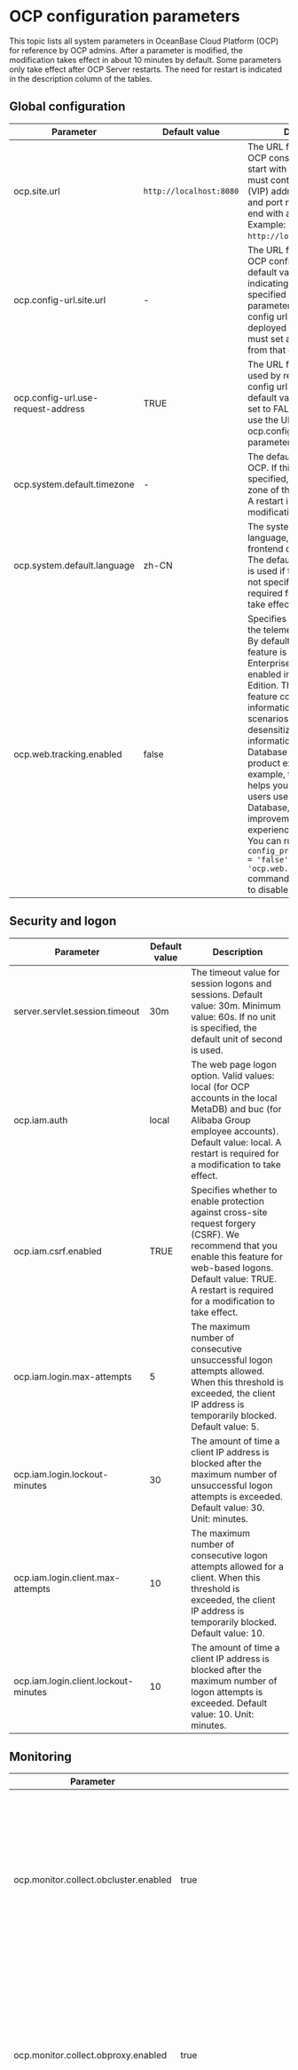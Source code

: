 OCP configuration parameters
===============================

This topic lists all system parameters in OceanBase Cloud Platform (OCP) for reference by OCP admins. After a parameter is modified, the modification takes effect in about 10 minutes by default. Some parameters only take effect after OCP Server restarts. The need for restart is indicated in the description column of the tables.

Global configuration
-------------------------

| **Parameter** | **Default value** | **Description** |
|------------------------------------|-----------------------|-------------------------------------------------------------------------------------------------------|
| ocp.site.url | `http://localhost:8080` | The URL for accessing the OCP console. The URL must start with `http` or `https`. It must contain the virtual IP (VIP) address, domain name, and port number, and not end with a forward slash (/). Example: `http://localhost:8080`.         |
| ocp.config-url.site.url | - | The URL for accessing the OCP config url service. The default value is empty, indicating that the URL specified for the ocp.site.url parameter is used. If the config url service is deployed separately, you must set a value different from that of ocp.site.url. |
| ocp.config-url.use-request-address | TRUE | The URL for the requests used by responses in the config url service. The default value is TRUE. If it is set to FALSE, responses will use the URL specified for the ocp.config-url.site.url parameter.    |
| ocp.system.default.timezone | - | The default time zone of OCP. If this parameter is not specified, the default time zone of the system is used. A restart is required for a modification to take effect.                                                         |
| ocp.system.default.language | zh-CN | The system default language, which is not the frontend display language. The default value of zh-CN is used if this parameter is not specified. A restart is required for a modification to take effect.                                                                   |
| ocp.web.tracking.enabled | false | Specifies whether to enable the telemetry feature of OCP. By default, the telemetry feature is disabled in the Enterprise Edition and enabled in the Community Edition. The telemetry feature collects usage information of users in some scenarios and shares desensitized usage information with OceanBase Database to improve the product experience. For example, the information helps you understand how users use OceanBase Database, enabling improvements in user experience. <br>You can run the ```update config_properties set value = 'false' where `key` = 'ocp.web.tracking.enabled';``` command in MetaDB of OCP to disable this feature.  |

Security and logon
----------------------------

| **Parameter** | **Default value** | **Description** |
|--------------------------------------|-------------------------------------------------------------------------------------------------------------------------------------------------------------------------------------------------------------------------------------------|-------------------------------------------------------------------------------------------------------------------------|
| server.servlet.session.timeout | 30m | The timeout value for session logons and sessions. Default value: 30m. Minimum value: 60s. If no unit is specified, the default unit of second is used.                                                                     |
| ocp.iam.auth | local | The web page logon option. Valid values: local (for OCP accounts in the local MetaDB) and buc (for Alibaba Group employee accounts). Default value: local. A restart is required for a modification to take effect.                                           |
| ocp.iam.csrf.enabled | TRUE | Specifies whether to enable protection against cross-site request forgery (CSRF). We recommend that you enable this feature for web-based logons. Default value: TRUE. A restart is required for a modification to take effect.                                                                      |
| ocp.iam.login.max-attempts | 5 | The maximum number of consecutive unsuccessful logon attempts allowed. When this threshold is exceeded, the client IP address is temporarily blocked. Default value: 5.                                                                        |
| ocp.iam.login.lockout-minutes | 30 | The amount of time a client IP address is blocked after the maximum number of unsuccessful logon attempts is exceeded. Default value: 30. Unit: minutes.                                                                           |
| ocp.iam.login.client.max-attempts | 10 | The maximum number of consecutive logon attempts allowed for a client. When this threshold is exceeded, the client IP address is temporarily blocked. Default value: 10.                                                                         |
| ocp.iam.login.client.lockout-minutes | 10 | The amount of time a client IP address is blocked after the maximum number of logon attempts is exceeded. Default value: 10. Unit: minutes.                                                                          |

Monitoring
-------------------------

| Parameter | Default value | Description |
|---------------------------------------|------|------------------------------------------------------------------------------------------------------------------------------|
| ocp.monitor.collect.obcluster.enabled | true | Specifies whether to collect the monitoring data of OceanBase clusters. If this parameter is set to true, the monitoring data of all OceanBase clusters is collected. |
| ocp.monitor.collect.obproxy.enabled | true | Specifies whether to collect the monitoring data of OBProxies. If this parameter is set to true, the monitoring data of all OBProxy clusters is collected.       |
| ocp.monitor.collect.host.enabled | true | Specifies whether to collect the monitoring data of hosts. If this parameter is set to true, the monitoring data of all hosts is collected.       |
| ocp.monitor.data.retention-days | {"ob_cluster_system_event":31,"ocp_metric_data_1":8,"ocp_metric_data_60":31,"metric_hour_data":1098,"metric_daily_data":1098} | The number of days for which the monitoring data is retained. The key is the name of the table where the data is stored, and the value is the number of days for data retention. A restart is required for modifications to take effect.       |

Performance diagnostics
-----------------------------

The following table describes the parameters for SQL performance diagnostics.

| Parameter | Default value | Description |
|---------------------------------------------------------------------|----------------------------------------------------------------------------------------------------------------------------------------------------------------------------------------------------------------------------------------------------------------------------------------|-----------------------------------------------------------------------------------------------------------------------------------------------------------------------------------------------------------------------------------------------------------------------------------------------------------------------------------------------------------------------------------------------------------------------------------------------------------------------------------------------------------------------------------------------------------------------------------------------------------------------------------------------------------------------------------------------------------------------------------------------------------------------------------------------------------------------------------------------------------------------------------------------------------------------------------------------------------------------------------------------------------------------------------------------------------------------------------------------------------------------------------------------------------------------------------------------------------------------------------------------------------------------------------------------------------------------------------------------------------------------------------------------------------------------------------------------------------------------------------------------------------------------------------------------------------------------------------------------------------------------------------------------------------------------------------------------------------------------------------------------------------------------------------------------------------------------------------------------------------------------|
| ocp.perf.sql-diag.awful-performance-index-used-config | {"enabled":true, "cpuTimeLimitUs":100000, "execPsLimit":5.0, "fullLogicalReadsLimit":10000} | The diagnostic parameter for poor performance despite the use of index. <ul><li> enabled: specifies whether to enable this check item.</li> <li>execPsLimit: the number of executions per second.</li>   <li>cpuTimeLimitUs: the average CPU time (μs).</li> <li>fullLogicalReadsLimit: the number of logical reads.</li></ul>    Diagnostic objects: SQL queries that meet the following conditions during the diagnostic period: Average CPU time \> cpuTimeLimitUs \&\& Actual logical reads \> fullLogicalReadsLimit \&\& Full table scan is not performed \&\& Execution frequency \> $execPsLimit |
| ocp.perf.sql-diag.cpu-time-proportion-high-config | {"enabled":true, "cpuTimeLimitUs":10000, "execPsLimit":10.0, "maxCpuTimeLimitUs":30000, "affectedRowsLimit":100, "execLimit":30, "sqlCountLimit":20, "cpuTimePercentLimit":20} | The diagnostic parameter for a high CPU time percentage for execution. <ul><li>enabled: specifies whether to enable this check item.</li> <li>execPsLimit: the execution frequency, which is the number of executions per second.</li>   <li>cpuTimeLimitUs: the average CPU time (μs).</li> <li>maxCpuTimeLimitUs: the upper limit of CPU time.</li>   <li>affectedRowsLimit: the number of affected rows.</li> <li>execLimit: the number of executions.</li>   <li>sqlCountLimit: the number of SQL queries.</li> <li>cpuTimePercentLimit: the CPU time percentage.</li></ul>    Diagnostic objects: SQL queries that meet the following conditions during the diagnostic period: Average CPU time \> $cpuTimeLimitUs \|\| Number of affected rows \> $affectedRowsLimit \|\| Upper limit of CPU time \> $maxCpuTimeLimitUs \&\& Execution frequency \>= $execPsLimit. <br>Diagnostic criteria: During the diagnostic period, if all the following conditions are met, the CPU time percentage is considered high: (1) The percentage of the CPU time of the diagnosed SQL query to the CPU time of the tenant exceeds $cpuTimePercentLimit. (2) The total number of SQL executions by the tenant exceeds $execLimit. (3) The number of unique SQL queries executed by the tenant is greater than $sqlCountLimit.                                                                                                                                                                                                                                                                                                                                                                                                                                                                                                                                                                                                                                                                                                                                                                                                                                                                                                                                                                                                            |
| ocp.perf.sql-diag.database-white-list | oceanbase,information_schema,mysql,__recyclebin,sys,__public | The names of the databases to be skipped in SQL diagnostics.                                                                                                                                                                                                                                                                                                                                                                                                                                                                                                                                                                                                                                                                                                                                                                                                                                                                                                                                                                                                                                                                                                                                                                                                                                                                                                                                                                                                                                                                                                                                                                                                                                                                                                                                                                                                                                                      |
| ocp.perf.sql-diag.execution-spike-config | {"enabled":true, "cpuTimeLimitUs":3000, "execPsLimit":5.0, "pointsLimit":5, "compareMin":20, "avgExecutionMultiply": {"0":6, "1":5, "5":4, "10":3, "50": 2.5, "100": 2, "500": 1.6}, "stdExecutionMultiply": {"0":80, "1":60 , "3": 30,"5":20, "10":15, "20":8, "30":6, "50":5, "80":4}} | The diagnostic parameter for execution spikes. <ul><li>enabled: specifies whether to enable this check item.</li> <li>execPsLimit: the execution frequency, which is the number of executions per second.</li>   <li>cpuTimeLimitUs: the average CPU time (μs).</li> <li>pointsLimit: the number of points.</li>   <li>compareMin: the time of comparison (min).</li> <li>avgExecutionMultiply: the multiple of the average execution frequency.</li>   <li>stdExecutionMultiply: the multiple of the standard deviation of the execution frequency.</li>    Diagnostic objects: SQL queries that meet the following conditions during the diagnostic period: Average CPU time \>= $cpuTimeLimitUs \&\& Average number of executions per second >= $execPsLimit. Diagnostic criteria: <br>1. Find the SQL queries that meet the diagnostic conditions within the first $compareMin after the diagnostics starts. Calculate the average execution frequency per minute (avg_exec_ps) of the SQL queries, the standard deviation of the execution frequency (std_exec_ps) in the first $compareMin, and the ratio of the standard deviation to the average (range_percent). In other words, the following statistics are calculated: <ul><li>Historical average execution frequency (avg_exec_ps)</li> <li>Standard deviation (std_exec_ps)</li> <li>range_percent (std_exec_ps / avg_exec_ps \* 100)</li></ul> <br>2. Then, calculate the average number of executions per second (exec_ps) of the SQL query. If the exec_ps parameter meets all the following conditions at the same time, the SQL query is considered an execution spike: <ul><li>exec_ps \>= avg_exec_ps \* $multiple_value_1</li> <li>exec_ps \>= avg_exec_ps + std_exec_ps \* $multiple_value_2</li></ul> <br>**Note** <ul><li>The value of the multiple_value_1 parameter varies with that of the avg_exec_ps parameter, depending on the value of the avgExecutionMultiply parameter. When avg_exec_ps \> 500, multiple_value_1 = 1.6. Likewise, 100 -\> 2, 50 -\> 2.5, 10 -\> 3, 5 -\> 4, and 1 -\>5.</li> <li>The value of the multiple_value_2 parameter varies with that of the range_percent parameter, depending on the value of the stdExecutionMultiply parameter. When range_percent \> 80, multiple_value_2 = 4. Likewise, 50 -\> 5, 30 -\> 6, 20 -\> 8, 10 -\> 15, 5 -\> 20, 3 -\> 30, 1 -\> 60, and 0 -\> 80.</li></ul>       |
| ocp.perf.sql-diag.index-diagnoser-config | {"enabled":true,"schedulePeriodMin":5, "coreThreadSize":10, "maxThreadSize":50,"maxQueueSize":10000,"diagPeriodSec":300,"diagOffsetSec":60,"maxDiagPeriodSec":1800} | The parameter for SQL index diagnostics. It takes effect after a restart. We recommend that you leave this parameter unchanged.                                                                                                                                                                                                                                                                                                                                                                                                                                                                                                                                                                                                                                                                                                                                                                                                                                                                                                                                                                                                                                                                                                                                                                                                                                                                                                                                                                                                                                                                                                                                                                                                                                                                                                                                                                                                                         |
| ocp.perf.sql-diag.ineffective-hint-config | {"enabled":true, "execPsLimit":5.0, "cpuTimeLimitUs":20000} | The diagnostic parameter for inactive hints. <ul><li> enabled: specifies whether to enable this check item.</li> <li>execPsLimit: the execution frequency, which is the number of executions per second.</li>   <li>cpuTimeLimitUs: the average CPU time (μs).</li></ul>    Diagnostic objects: SQL queries that meet the following conditions during the diagnostic period: CPU time \>= $cpuTimeLimitUs \&\& Execution frequency \>= $execPsLimit. <br>Diagnostic criteria: If the index specified in the hint is inconsistent with that of the execution plan, the hint is inactive.                                                                                                                                                                                                                                                                                                                                                                                                                                                                                                                                                                                                                                                                                                                                                                                                                                                                                                                                                                                                                                                                                                                                                                                                                                                                                                                                                                                                                                                                                            |
| ocp.perf.sql-diag.perf-diagnoser-config | {"enabled":true,"schedulePeriodMin":5, "coreThreadSize":10, "maxThreadSize":50,"maxQueueSize":10000,"diagPeriodSec":300,"diagOffsetSec":60,"maxDiagPeriodSec":1800} | The parameter for SQL performance diagnostics. It takes effect after a restart. We recommend that you leave this parameter unchanged.                                                                                                                                                                                                                                                                                                                                                                                                                                                                                                                                                                                                                                                                                                                                                                                                                                                                                                                                                                                                                                                                                                                                                                                                                                                                                                                                                                                                                                                                                                                                                                                                                                                                                                                                                                                                                         |
| ocp.perf.sql-diag.performance-degradation-after-plan-changed-config | {"enabled":true, "compareMin":5, "cpuTimeMultiply": {"0":50, "1":30, "10":10, "100":8, "1000":6}} | The diagnostic parameter for changes in the execution plan and performance degradation. <ul><li> enabled: specifies whether to enable this check item.</li> <li>cpuTimeMultiply: the multiple of CPU time. If the current average CPU time is greater than 0 ms, the performance is considered degraded only when the CPU time is increased by at least 50 times after the execution plan is changed. If the current average CPU time is greater than 1 ms, the performance is considered degraded when the CPU time is increased by at least 30 times, and so forth.</li>   <li>compareMin: the time of performance comparison (min).</li></ul>    Diagnostic criteria: The performance is considered degraded if the average CPU time of the SQL query within $compareMin is increased by more times than the specified multiple of CPU time after the execution plan is changed.                                                                                                                                                                                                                                                                                                                                                                                                                                                                                                                                                                                                                                                                                                                                                                                                                                                                                                                                                                                                                                                                                                                                                                                                                                                                                                                                                                                                                                                                                 |
| ocp.perf.sql-diag.performance-degradation-config | {"enabled":true, "cpuTimeLimitUs":10000, "execPsLimit":5.0, "maxCpuTimeLimitUs":30000, "affectedRowsLimit":100, "execLimit":5, "compareMin":20, "cpuTimeMultiply": {"0":50, "1":30, "10":10, "100":8, "1000":6}} | The diagnostic parameter for performance degradation. <ul><li> enabled: specifies whether to enable this check item.</li> <li>execPsLimit: the execution frequency, which is the number of executions per second.</li>   <li>cpuTimeLimitUs: the average CPU time (μs).</li> <li>maxCpuTimeLimitUs: the upper limit of CPU time.</li>   <li>affectedRowsLimit: the number of affected rows.</li> <li>execLimit: the number of executions.</li>   <li>compareMin: the source time (min) of the baseline data. It is the first $compareMin after the diagnostics starts.</li> <li>cpuTimeMultiply: the multiple of CPU time. If the current CPU time is greater than 0 ms, the performance is considered degraded only when the CPU time is increased by at least 50 times after the execution plan is changed. If the current average CPU time is greater than 1 ms, the performance is considered degraded when the CPU time is increased by at least 30 times, and so forth.</li></ul>    Diagnostic objects: SQL queries that meet the following conditions during the diagnostic period: Average CPU time \> $cpuTimeLimitUs \|\| Number of affected rows \> $affectedRowsLimit \|\| Upper limit of CPU time \> $maxCpuTimeLimitUs \&\& Execution frequency \> $execPsLimit. <br>Diagnostic criteria: A baseline number of executions is taken as the reference for comparison. The baseline number of executions must be greater than $execLimit. Otherwise, it cannot be used as the reference for comparison. After the reference for comparison is determined, the performance is considered degraded when the SQL query under diagnostics meets all the following conditions at the same time: <ul><li>Current average CPU time \>= Baseline CPU time \* $cpuTimeMultiply. The default value of cpuTimeMultiply is 6.</li> <li>Current execution frequency \>= Baseline execution frequency \* 0.5.</li></ul> |
| ocp.perf.sql-diag.query-timeout | 30000000 | The timeout threshold of SQL diagnostic queries (μs).                                                                                                                                                                                                                                                                                                                                                                                                                                                                                                                                                                                                                                                                                                                                                                                                                                                                                                                                                                                                                                                                                                                                                                                                                                                                                                                                                                                                                                                                                                                                                                                                                                                                                                                                                                                                                                                   |
| ocp.perf.sql-diag.row-lock-contention-high-config | {"enabled":true, "execPsLimit":0, "cpuTimeLimitUs":1000, "elapsedTimeLimitUs":0} | The diagnostic parameter for high row lock contention. <ul><li> enabled: specifies whether to enable this check item.</li> <li>execPsLimit: the execution frequency, which is the number of executions per second.</li>   <li>cpuTimeLimitUs: the average CPU time (μs).</li> <li>elapsedTimeLimitUs: the average response time (μs).</li></ul>    Diagnostic objects: SQL queries that meet the following conditions during the diagnostic period: Execution frequency \> $execPsLimit \&\& Average CPU time \> $cpuTimeLimitUs \&\& Average response time \> $elapsedTimeLimitUs. <br>**Note** <br>The elapsedTimeLimitUs parameter is used only when it is configured. Diagnostic criteria: An SQL query is considered to have caused high row lock contention if its type is %select%for%update%.                                                                                                                                                                                                                                                                                                                                                                                                                                                                                                                                                                                                                                                                                                                                                                                                                                                                                                                                                                                                                                                                                                                                                                                                                                                                     |
| ocp.perf.sql-diag.table-scan-index-not-exists-config | {"enabled":true, "execPsLimit":1.0, "cpuTimeLimitUs":20000} | The diagnostic parameter for the full-table scan without any indexes available. <ul><li> enabled: specifies whether to enable this check item.</li> <li>execPsLimit: the execution frequency, which is the number of executions per second.</li>   <li>cpuTimeLimitUs: the average CPU time (μs).</li></ul>    Diagnostic objects: SQL queries that meet the following conditions during the diagnostic period: table_scan \> 0 in the v$sql_audit view. These queries involve full table scans. <br>Diagnostic criteria: No index is available if the following conditions are met: <ul><li>A single table is scanned and it has no index.</li>   <li>Multiple tables are scanned, and some tables have no index.</li></ul>                                                                                                                                                                                                                                                                                                                                                                                                                                                                                                                                                                                                                                                                                                                                                                                                                                                                                                                                                                                                                                                                                                                                                                                                                                                                                                                                                                                                |
| ocp.perf.sql-diag.table-scan-index-not-used-config | {"enabled":true, "execPsLimit":1.0, "cpuTimeLimitUs":2000} | The diagnostic parameter for a full-table scan without using the index. <ul><li> enabled: specifies whether to enable this check item.</li> <li>execPsLimit: the execution frequency, which is the number of executions per second.</li>   <li>cpuTimeLimitUs: the average CPU time (μs).</li></ul>    Diagnostic objects: SQL queries that meet the following conditions during the diagnostic period: Execution frequency \> $execPsLimit \&\& Average CPU time \> $cpuTimeLimitUs \&\& Full-table scan is performed. <br>Diagnostic criteria: The index is not used.                                                                                                                                                                                                                                                                                                                                                                                                                                                                                                                                                                                                                                                                                                                                                                                                                                                                                                                                                                                                                                                                                                                                                                                                                                                                                                                                                                                                                                                                                   |
| ocp.perf.sql.diag-plan-change-config | {"enabled":true,"schedulePeriodMin":5, "coreThreadSize":10, "maxThreadSize":50,"maxQueueSize":10000,"diagPeriodSec":300,"diagOffsetSec":300,"maxDiagPeriodSec":1800} | The parameter for scheduling of diagnostic tasks. We recommend that you leave this parameter unchanged.                                                                                                                                                                                                                                                                                                                                                                                                                                                                                                                                                                                                                                                                                                                                                                                                                                                                                                                                                                                                                                                                                                                                                                                                                                                                                                                                                                                                                                                                                                                                                                                                                                                                                                                                                                                                                                |
| ocp.perf.sql.max-query-range | 24h | The maximum length of time range for querying SQL performance data. Default value: 24h. If the time range of a query you specified on the **TopSQL** or **SlowSQL** tab exceeds the value of this parameter, an error is returned when you submit the query.                                                                                                                                                                                                                                                                                                                                                                                                                                                                                                                                                                                                                                                                                                                                                                                                                                                                                                                                                                                                                                                                                                                                                                                                                                                                                                                                                                                                                                                                                                                                                                                                                                                                                                                                                                    |
| ocp.perf.sql.plan-hist-level0-granularity | 30s | The time interval for OCP to aggregate the performance data of the Level 0 SQL execution plans, or plans for short. By default, OCP collects and aggregates the performance data of plans once every 30s. The performance data is stored in specific tables for use in TopSQL diagnostics. You can increase this value to relieve the storage pressure for the MetaDB and MonitorDB of OCP.                                                                                                                                                                                                                                                                                                                                                                                                                                                                                                                                                                                                                                                                                                                                                                                                                                                                                                                                                                                                                                                                                                                                                                                                                                                                                                                                                                                                                                                                                                                                                                                                                                                                                                              |
| ocp.perf.sql.plan-hist-level0-query-interval | 2h | The maximum time range for querying the Level 0 plan performance data. If the specified query time range exceeds this value, OCP queries data tables with larger aggregation time intervals.                                                                                                                                                                                                                                                                                                                                                                                                                                                                                                                                                                                                                                                                                                                                                                                                                                                                                                                                                                                                                                                                                                                                                                                                                                                                                                                                                                                                                                                                                                                                                                                                                                                                                                                                                                                                  |
| ocp.perf.sql.plan-hist-level0-retention | 5d | The period for retaining performance data partitions of Level 0 plans. Performance data partitions are created by day. By default, the data is retained for only five days. Partitions that have been retained for more than five days are automatically deleted.                                                                                                                                                                                                                                                                                                                                                                                                                                                                                                                                                                                                                                                                                                                                                                                                                                                                                                                                                                                                                                                                                                                                                                                                                                                                                                                                                                                                                                                                                                                                                                                                                                                                                                                                                                                   |
| ocp.perf.sql.prepare-partition-ahead | 8 | The number of days for creating performance data partitions before the diagnostics. You need to specify the period in days.                                                                                                                                                                                                                                                                                                                                                                                                                                                                                                                                                                                                                                                                                                                                                                                                                                                                                                                                                                                                                                                                                                                                                                                                                                                                                                                                                                                                                                                                                                                                                                                                                                                                                                                                                                                                                                        |
| ocp.perf.sql.query-timeout | 30000000 | The timeout threshold for SQL performance data queries (μs).                                                                                                                                                                                                                                                                                                                                                                                                                                                                                                                                                                                                                                                                                                                                                                                                                                                                                                                                                                                                                                                                                                                                                                                                                                                                                                                                                                                                                                                                                                                                                                                                                                                                                                                                                                                                                                                 |
| ocp.perf.sql.sql-hist-level0-granularity | 30s | The time interval for OCP to aggregate the performance data of the Level 0 SQL queries. <br>**Note** <br>To improve the performance of monitoring metric collection, OCP collects and aggregates SQL performance data at different time intervals for TopSQL diagnostics. The data is divided into three levels and is collected and stored in table partitions of the corresponding levels by day. The retention period for performance data partitions is specified by a fixed parameter. For the same type of performance data, a larger time interval requires less storage space.                                                                                                                                                                                                                                                                                                                                                                                                                                                                                                                                                                                                                                                                                                                                                                                                                                                                                                                                                                                                                                                                                                                                                                                                                                                                                                                                                                                                                                                                                                                                                                                                                                             |
| ocp.perf.sql.sql-hist-level0-query-interval | 2h | The maximum time range for querying the Level 0 SQL performance data. If the time range you specified on the **TopSQL** tab exceeds this value, OCP queries the Level 1 SQL performance data tables.                                                                                                                                                                                                                                                                                                                                                                                                                                                                                                                                                                                                                                                                                                                                                                                                                                                                                                                                                                                                                                                                                                                                                                                                                                                                                                                                                                                                                                                                                                                                                                                                                                                                                                                                                                   |
| ocp.perf.sql.sql-hist-level0-retention | 2d | The retention period for partitions of Level 0 SQL performance data. Partitions for Level 0 SQL performance data are created by day. By default, the MetaDB and MonitorDB of OCP only retains partitions created in the last two days.                                                                                                                                                                                                                                                                                                                                                                                                                                                                                                                                                                                                                                                                                                                                                                                                                                                                                                                                                                                                                                                                                                                                                                                                                                                                                                                                                                                                                                                                                                                                                                                                                                                                                                                                                                                |
| ocp.perf.sql.sql-hist-level1-granularity | 2m | The time interval for OCP to aggregate the performance data of the Level 1 SQL queries. By default, OCP aggregates SQL performance data once every 2 minutes and writes the data into Level 2 SQL performance data tables.                                                                                                                                                                                                                                                                                                                                                                                                                                                                                                                                                                                                                                                                                                                                                                                                                                                                                                                                                                                                                                                                                                                                                                                                                                                                                                                                                                                                                                                                                                                                                                                                                                                                                                                                                                                               |
| ocp.perf.sql.sql-hist-level1-query-interval | 12h | The maximum time interval for querying the Level 1 SQL performance data. If the time range you specified on the **TopSQL** tab exceeds this value, OCP queries the Level 2 SQL performance data tables.                                                                                                                                                                                                                                                                                                                                                                                                                                                                                                                                                                                                                                                                                                                                                                                                                                                                                                                                                                                                                                                                                                                                                                                                                                                                                                                                                                                                                                                                                                                                                                                                                                                                                                                                                                       |
| ocp.perf.sql.sql-hist-level1-retention | 8d | The retention period for partitions of Level 1 SQL performance data.                                                                                                                                                                                                                                                                                                                                                                                                                                                                                                                                                                                                                                                                                                                                                                                                                                                                                                                                                                                                                                                                                                                                                                                                                                                                                                                                                                                                                                                                                                                                                                                                                                                                                                                                                                                                                                                |
| ocp.perf.sql.sql-hist-level2-granularity | 10m | The time interval for OCP to aggregate the performance data of the Level 2 SQL queries. By default, OCP aggregates SQL performance data once every 10 minutes and writes the data into Level 2 SQL performance data tables.                                                                                                                                                                                                                                                                                                                                                                                                                                                                                                                                                                                                                                                                                                                                                                                                                                                                                                                                                                                                                                                                                                                                                                                                                                                                                                                                                                                                                                                                                                                                                                                                                                                                                                                                                                                              |
| ocp.perf.sql.sql-hist-level2-query-interval | 48h | The maximum time interval for querying the Level 2 SQL performance data. Regardless of whether the time range you specified exceeds this value, OCP queries the Level 2 SQL performance data tables.                                                                                                                                                                                                                                                                                                                                                                                                                                                                                                                                                                                                                                                                                                                                                                                                                                                                                                                                                                                                                                                                                                                                                                                                                                                                                                                                                                                                                                                                                                                                                                                                                                                                                                                                                                               |
| ocp.perf.sql.sql-hist-level2-retention | 15d | The retention period for partitions of Level 2 SQL performance data.                                                                                                                                                                                                                                                                                                                                                                                                                                                                                                                                                                                                                                                                                                                                                                                                                                                                                                                                                                                                                                                                                                                                                                                                                                                                                                                                                                                                                                                                                                                                                                                                                                                                                                                                                                                                                                                |
| ocp.perf.ash.max-analyse-range | 60m | The maximum analysis range of the Active Sessions History (ASH) report of OceanBase Database.                                                                                                                                                                                                                                                                                                                                                                                                                                                                                                                                                                                                                                                                                                                                                                                                                                                                                                                                                                                                                                                                                                                                                                                                                                                                                                                                                                                                                                                                                                                                                                                                                                                                                                                                                                                                                                                |
| ocp.perf.ash.earliest-analyse-time | 8 | The analysis start time recorded in the ASH report of OceanBase Database.                                                                                                                                                                                                                                                                                                                                                                                                                                                                                                                                                                                                                                                                                                                                                                                                                                                                                                                                                                                                                                                                                                                                                                                                                                                                                                                                                                                                                                                                                                                                                                                                                                                                                                                                                                                                                                                |

Alerting
-------------------------

| **Parameter** | **Default value** | **Description** |
|-----------------------------------------|---------|-------------------------------------------|
| ocp.alarm.send.enabled | true | Specifies whether to send alerts. This parameter is set to true by default.                           |
| ocp.alarm.datasource.slow-sql-exclude-obclusters | sys#* | Specifies the clusters in which the slow SQL statements of the data source are not alerted, such as *#cluster1,tenant2#cluster2. |
| ocp.alarm.datasource.trans-stat-exclude-obclusters |     | Specifies the clusters in which the transactions of the data source are not alerted, such as *#cluster1,tenant2#cluster2. |
| ocp.alarm.detect.too-many-targets-alarm-threshold | 20 | Specifies the maximum number of alerted instances that hit the same alert rule. If the number exceeds the specified value, the alerts for those instances are merged into one.                          |
| ocp.alarm.notification.expired-days | 90 | Specifies the number of days that an alert message is archived. After the specified number of days, the archived message is stored in the history database and the corresponding alert event is deleted.                          |
| ocp.alarm.host.property | svr_ip | Specifies the information displayed for an alerted host. If you set the value to svr_ip, the IP address of the alerted host is displayed. If you set the value to host_name, the name of the alerted host is displayed.                          |

Backup and restore
---------------------------

| **Parameter** | **Default value** | **Description** |
|--------------------------------------------------------|---------------|---------------------------------------------------------------------------|
| ocp.backup.alarm.backup-data-retention-days | 7 | The number of days for which backup data is retained.                                                              |
| ocp.backup.alarm.backup-liboblog-expire-days | 7 | The number of days for which the backup liboblog is retained.                                                      |
| ocp.backup.storage.collect.task.timeout | 10800000 | The timeout value for each directory storage collection task during backup and restore.                                                  |
| ocp.backup.storage.collect.command.timeout | 3600000 | The timeout value for each data collection command during a storage collection task of backup and restore. This parameter is used when a storage collection task requires more than one data collection command.                                                     |
| ocp.backup.storage.collect.period.minutes | 180 | The time interval, in minutes, between data collection commands during a storage collection task of backup and restore.                                                    |
| ocp.backup.storage.collect.schedule.enabled | true | Specifies whether to enable periodical storage collection tasks during backup and restore. This parameter is set to true by default. To disable the feature, set this parameter to false.                                                    |
| ocp.backup.storage.collect.max.retry.times | 2 | The maximum number of retries for each storage collection task during backup and restore.                                                    |
| ocp.backup.storage.collect.host.task.concurrency | 8 | The maximum concurrency of storage collection tasks on each host during backup and restore.                                                    |
| ocp.backup.storage.collect.obtain-idle-host-interval-seconds | 60 | The time interval, in seconds, between retries to obtain an idle host during a storage collection task of backup and restore.                                                    |
| ocp.backup.storage.collect.obtain-idle-host-times | 60 | The maximum number of retries to obtain an idle host during a storage collection task of backup and restore.                                                    |
| ocp.backup.restore-time-pre-check.enabled | true | Specifies whether to check whether the restore time is within the period during which data can be restored before the restore is initiated. By default, this parameter is set to true.                                                    |
| ocp.backup.oss.support.cname | true | Specifies whether to support cname when OSS is accessed during backup and restore. By default, this parameter is set to true.                                                    |
| ocp.backup.backup-command.timeout | 300 | The timeout period of a backup command, in seconds.                                                    |

Log analysis
-----------------------------------------

| **Parameter** | **Default value** | **Description** |
|--------------------------------------|---------|--------------------------------------------|
| ocp.log.regex.observer | %s/log/* | The regular expression for the observer log.                   |
| ocp.log.regex.obproxy | /home/admin/logs/obproxy/log/* | The regular expression for the obproxy log. |
| ocp.log.regex.host | /var/log/message* | The regular expression for the host log.                   |
| ocp.analyze.enabled | false | Specifies whether to enable the data middle platform.                   |
| ocp.analyze.ob.trace.enabled | false | Specifies whether to enable trace data capture.                   |
| ocp.analyze.ob.log.enabled | false | Specifies whether to enable OceanBase log capture.                   |
| ocp.analyze.es.client.addresses | | The list of addresses of the client roles of the data middle platform Elastic Search (ES). The addresses are separated with a comma (,).                   |
| ocp.analyze.es.client.username |           | Optional. The username for authentication of the connection to ES.                   |
| ocp.analyze.es.client.password |           | Optional. The password for authentication of the connection to ES.                   |
| ocp.analyze.es.index.keep.days | 7 | The number of days that the ES indexes are retained.                   |
| ocp.analyze.es.index.shards | 12 | The number of shards of each ES index.                   |
| ocp.analyze.es.index.replicas | 1 | The number of replicas of each ES index.                   |
| ocp.ob.slowsql.threshold |           | The time threshold, in microseconds, for OB-Agent to identify and collect a query of the OceanBase cluster as a slow query.                   |

Inspection
----------------------------

| **Parameter** | **Default value** | **Description** |
|--------------------------------------|---------|--------------------------------------------|
| ocp.inspection.scrips.sequence-availability.threshold-percentage | 0.8 | The threshold, in percentage, above which a sequence is identified as available during the inspection.                   |
| ocp.monitor.exporter.check-active-period-seconds | 60 | The time interval, in seconds, at which the status of active exporters is checked. |
| ocp.monitor.exporter.check-inactive-period-seconds | 50 | The time interval, in seconds, at which the status of inactive exporters is checked.                   |

OceanBase connection management
-------------------------------------

| **Parameter** | **Default value** | **Description** |
|----------------------------------------------|---------|-----------------------------------------------|
| obsdk.print.sql | true | Specifies whether to print SQL statements in OceanBase connection management. Default value: true.                        |
| obsdk.slow.query.threshold.millis | 1000 | The threshold for slow queries in OceanBase connection management. Default value: 1000. Unit: milliseconds.              |
| obsdk.operation.global.timeout.millis | 300000 | The global timeout period for O&M commands in OceanBase connection management. Valid values: 10000 to 7200000. Default value: 300000. Unit: milliseconds.             |

Host
-------------------------

| **Parameter** | **Default value** | **Description** |
|------------------------------------------------|---------|---------------------------------------------------------------------|
| ocp.host.remote-command.default-timeout-millis | 30000 | The default timeout value for remote commands on the host. Unit: milliseconds.                                                     |
| ocp.host.ssh-ping.max-delay-millis | 3000 | The maximum time difference between the request and response for a whoami command sent by the OCP Server through SSH. When the actual delay exceeds this value, some operations such as adding a host may be affected. Unit: milliseconds. |
| ocp.host.check.clock-diff.enable | false | Specifies whether to check the difference between the time of OCP Server and that of the managed hosts.                 |
| ocp.host.check.clock-diff.max-diff | 50 | The maximum difference between the time of OCP Server and that of the managed hosts. When the actual time difference exceeds this value, host management and monitoring can be affected. Unit: milliseconds.                 |
| ocp.host.check.unavailable-time-threshold | 60000 | The maximum offline duration of OCP-Agent, in milliseconds. If the offline duration of OCP-Agent exceeds the specified value, an alert is sent, indicating that the host is unavailable.                 |

OCP-Agent
-----------------------------------------

| **Parameter** | **Default value** | **Description** |
|-----------------------|-------------------------------------------------------|-----------------------|
| ocp.agent.home.path.prefix | /home/admin | The custom installation path of OCP-Agent. |
| ocp.agent.manager.http.port | 62888 | The O&M port of OCP-Agent. |
| ocp.agent.monitor.http.port | 62889 | The monitoring port of OCP-Agent. |
| ocp.agent.auth.metric-auth-enabled | true | Specifies whether to enable authentication for the monitoring API of OCP-Agent. |
| monagent.log.level | info | The log level of the ocp_monagent process. Default value: info. |
| mgragent.log.level | info | The log level of the ocp_mgragent process. Default value: info. |

File management
-------------------------

| **Parameter** | **Default value** | **Description** |
|----------------------------------------|--------------------------------------------------------------|---------------------------------|
| ocp.file.local.dir | #{systemProperties\['user.home'\].concat('/data/files')} | The local storage path of files in the OCP file module.                |
| ocp.file.file-server.bucket.type | LOCAL | The default type of the file server, such as LOCAL and OSS. Default value: LOCAL.   |

Flow control
-------------------------

| **Parameter** | **Default value** | **Description** |
|-------------------------------------------------|---------|--------------------------------|
| ocp.iam.rate-limit.enabled | true | Specifies whether flow control is enabled on the global level. This parameter can be dynamically enabled and disabled.                 |
| ocp.iam.rate-limit.internal-api.connect.timeout | 1000 | The connection timeout value for calls made to the internal flow control APIs. Unit: milliseconds. A restart is required for a modification to take effect. |
| ocp.iam.rate-limit.internal-api.read.timeout | 1000 | The read timeout value for calls made to the internal flow control APIs. Unit: milliseconds. A restart is required for a modification to take effect. |
| ocp.iam.rate-limit.task.schedule.period | 3 | The scheduling cycle of primary and secondary role management tasks in flow control. Unit: seconds. A restart is required for a modification to take effect.    |
| ocp.iam.rate-limit.on-user.enabled | true | Specifies whether flow control applies to users. This parameter can be dynamically enabled and disabled.              |
| ocp.iam.rate-limit.on-ip.enabled | false | Specifies whether flow control applies to IP addresses. This parameter can be dynamically enabled and disabled.              |

System logs
-------------------------

| **Parameter** | **Default value** | **Description** |
|---------------------------------|-------------------------------|----------------------------------------------------------------------------------------------------------------|
| logging.file.name | ${user.home}/logs/ocp/ocp.log | The full log file name, which contains the absolute path and the file name. System environment variables in Linux and macOS, such as \${HOME}, and Java system variables, such as \${user.home}, are supported. Default value: ${user.home}/logs/ocp/ocp.log. |
| logging.file.max-history | 100 | The maximum number of days to keep archived log files. This parameter is used after logging.file.name is configured.                                                                          |
| logging.file.max-size | 100MB | The size of a log file, such as 30MB or 1GB. This parameter is used after logging.file.name is configured. Default value: 100MB.                                                      |
| logging.file.total-size-cap | 10GB | The total size of log files, such as 1GB. This parameter is used after logging.file.name is configured. Default value: 10GB.                                                      |
| logging.level.org.hibernate.SQL | INFO | The log level of SQL statements in the Spring framework. Default value: INFO.                                                                                |
| logging.level.web | INFO | The log level of the Spring web framework. Default value: INFO.                                                                                |
| logging.level.com.alipay.ocp | INFO | The log level of OCP. Default value: INFO.                                                                                       |
| logging.level.com.oceanbase.ocp | INFO | The log level of OCP. Default value: INFO.                                                                                       |
